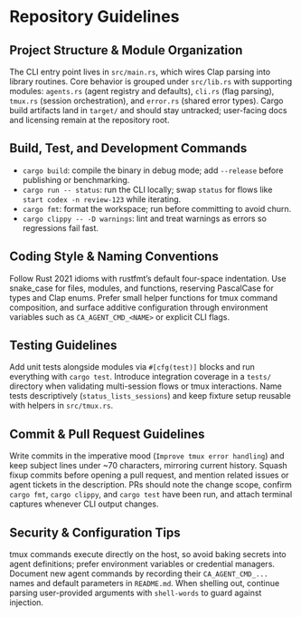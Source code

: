 # Repository Guidelines

## Project Structure & Module Organization
The CLI entry point lives in `src/main.rs`, which wires Clap parsing into library routines. Core behavior is grouped under `src/lib.rs` with supporting modules: `agents.rs` (agent registry and defaults), `cli.rs` (flag parsing), `tmux.rs` (session orchestration), and `error.rs` (shared error types). Cargo build artifacts land in `target/` and should stay untracked; user-facing docs and licensing remain at the repository root.

## Build, Test, and Development Commands
- `cargo build`: compile the binary in debug mode; add `--release` before publishing or benchmarking.
- `cargo run -- status`: run the CLI locally; swap `status` for flows like `start codex -n review-123` while iterating.
- `cargo fmt`: format the workspace; run before committing to avoid churn.
- `cargo clippy -- -D warnings`: lint and treat warnings as errors so regressions fail fast.

## Coding Style & Naming Conventions
Follow Rust 2021 idioms with rustfmt’s default four-space indentation. Use snake_case for files, modules, and functions, reserving PascalCase for types and Clap enums. Prefer small helper functions for tmux command composition, and surface additive configuration through environment variables such as `CA_AGENT_CMD_<NAME>` or explicit CLI flags.

## Testing Guidelines
Add unit tests alongside modules via `#[cfg(test)]` blocks and run everything with `cargo test`. Introduce integration coverage in a `tests/` directory when validating multi-session flows or tmux interactions. Name tests descriptively (`status_lists_sessions`) and keep fixture setup reusable with helpers in `src/tmux.rs`.

## Commit & Pull Request Guidelines
Write commits in the imperative mood (`Improve tmux error handling`) and keep subject lines under ~70 characters, mirroring current history. Squash fixup commits before opening a pull request, and mention related issues or agent tickets in the description. PRs should note the change scope, confirm `cargo fmt`, `cargo clippy`, and `cargo test` have been run, and attach terminal captures whenever CLI output changes.

## Security & Configuration Tips
tmux commands execute directly on the host, so avoid baking secrets into agent definitions; prefer environment variables or credential managers. Document new agent commands by recording their `CA_AGENT_CMD_...` names and default parameters in `README.md`. When shelling out, continue parsing user-provided arguments with `shell-words` to guard against injection.
